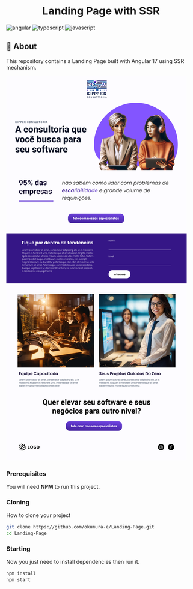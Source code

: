 [JAVASCRIPT__BADGE]: https://img.shields.io/badge/Javascript-000?style=for-the-badge&logo=javascript
[TYPESCRIPT__BADGE]: https://img.shields.io/badge/typescript-D4FAFF?style=for-the-badge&logo=typescript
[ANGULAR__BADGE]: https://img.shields.io/badge/Angular-red?style=for-the-badge&logo=angular

<h1 align="center" style="font-weight: bold;">Landing Page with SSR</h1>

![angular][ANGULAR__BADGE]
![typescript][TYPESCRIPT__BADGE]
![javascript][JAVASCRIPT__BADGE]

<h2 id="started">📌 About</h2>

This repository contains a Landing Page built with Angular 17 using SSR mechanism.

<img src="/src/assets/layout.png" />

<h3>Prerequisites</h3>

You will need **NPM** to run this project.

<h3>Cloning</h3>

How to clone your project

```bash
git clone https://github.com/okumura-e/Landing-Page.git
cd Landing-Page
```

<h3>Starting</h3>

Now you just need to install dependencies then run it.

```bash
npm install
npm start
```
